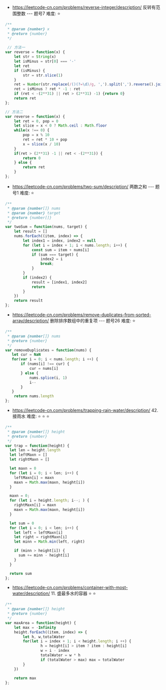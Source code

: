 - https://leetcode-cn.com/problems/reverse-integer/description/ 反转有范围整数 --- 题号7 难度: ⭐ 
```javascript
/**
 * @param {number} x
 * @return {number}
 */
 
 // 方法一
var reverse = function(x) {
    let str = String(x)
    let isMinus = str[0] === '-'
    let ret
    if (isMinus) {
        str = str.slice(1)
    }
    ret = Number(str.replace(/()(?=\d)/g, ',').split(',').reverse().join(''))
    ret = isMinus ? ret * -1 : ret
    if (ret < -(2**31) || ret > (2**31) -1) {return 0}
    return ret
};

// 方法二 
var reverse = function(x) {
    let ret = 0, pop = 0
    let slice = x < 0 ? Math.ceil : Math.floor
    while(x !== 0) {
        pop = x % 10
        ret = ret * 10 + pop
        x = slice(x / 10)
    }
    if(ret > (2**31) -1 || ret < -(2**31)) {
        return 0
    } else {
        return ret
    }
};
```

- https://leetcode-cn.com/problems/two-sum/description/ 两数之和 --- 题号1 难度: ⭐ 
```javascript
/**
 * @param {number[]} nums
 * @param {number} target
 * @return {number[]}
 */
var twoSum = function(nums, target) {
    let result = []
    nums.forEach((item, index) => {
        let index1 = index, index2 = null
        for (let i = index + 1; i < nums.length; i++) {
            const sum = item + nums[i]
            if (sum === target) {
                index2 = i
                break;
            }
        }
        if (index2) {
            result = [index1, index2]
            return
        }
    })
    return result
};
```
- https://leetcode-cn.com/problems/remove-duplicates-from-sorted-array/description/ 删除排序数组中的重复项 --- 题号26 难度: ⭐ 
```javascript
/**
 * @param {number[]} nums
 * @return {number}
 */
var removeDuplicates = function(nums) {
   let cur = NaN
   for(var i = 0; i < nums.length; i ++) {
       if (nums[i] !== cur) {
           cur = nums[i]
       } else {
           nums.splice(i, 1)
           i--
       }
   }
    return nums.length
};
```
- https://leetcode-cn.com/problems/trapping-rain-water/description/ 42. 接雨水 难度: ⭐ ⭐       ⭐    
```javascript
/**
 * @param {number[]} height
 * @return {number}
 */
var trap = function(height) {
  let len = height.length
  let leftMaxn = []
  let rightMaxn = []

  let maxn = 0
  for (let i = 0; i < len; i++) {
    leftMaxn[i] = maxn
    maxn = Math.max(maxn, height[i])
  }

  maxn = 0;
  for (let i = height.length; i--; ) {
    rightMaxn[i] = maxn
    maxn = Math.max(maxn, height[i])
  }

  let sum = 0
  for (let i = 0; i < len; i++) {
    let left = leftMaxn[i]
    let right = rightMaxn[i]
    let minn = Math.min(left, right)

    if (minn > height[i]) {
      sum += minn - height[i]
    }
  }

  return sum
};
```

- https://leetcode-cn.com/problems/container-with-most-water/description/ 11. 盛最多水的容器 ⭐ ⭐ 
```javascript
/**
 * @param {number[]} height
 * @return {number}
 */
var maxArea = function(height) {
    let max = -Infinity
    height.forEach((item, index) => {
        let h, w,totalWater
        for(let i = index + 1; i < height.length; i ++) {
                h = height[i] > item ? item : height[i]
                w = i - index
                totalWater = w * h
                if (totalWater > max) max = totalWater
        }
    })
    
    return max
};
```